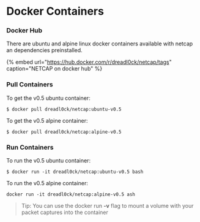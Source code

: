 # Docker Containers

### Docker Hub

There are ubuntu and alpine linux docker containers available with netcap an dependencies preinstalled.

{% embed url="https://hub.docker.com/r/dreadl0ck/netcap/tags" caption="NETCAP on docker hub" %}

### Pull Containers

To get the v0.5 ubuntu container:

```text
$ docker pull dreadl0ck/netcap:ubuntu-v0.5
```

To get the v0.5 alpine container:

```text
$ docker pull dreadl0ck/netcap:alpine-v0.5
```

### Run Containers

To run the v0.5 ubuntu container:

```text
$ docker run -it dreadl0ck/netcap:ubuntu-v0.5 bash
```

To run the v0.5 alpine container:

```text
docker run -it dreadl0ck/netcap:alpine-v0.5 ash
```

> Tip: You can use the docker run **-v** flag to mount a volume with your packet captures into the container

